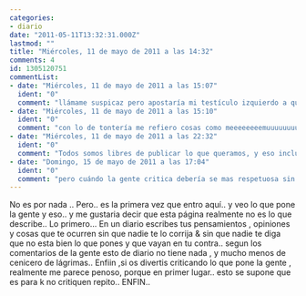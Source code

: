 ```yaml
---
categories:
- diario
date: "2011-05-11T13:32:31.000Z"
lastmod: ""
title: "Miércoles, 11 de mayo de 2011 a las 14:32"
comments: 4
id: 1305120751
commentList:
- date: "Miércoles, 11 de mayo de 2011 a las 15:07"
  ident: "0"
  comment: "llámame suspicaz pero apostaría mi testículo izquierdo a que eres la persona que ha publicado las dos entradas anteriores, muy buenas. pero luego has empezado a desvariar... y el resultado ha sido tonterías sin más. aunque cabe la posibilidad de que me equivoque y pierda mi testículo izquierdo si lo apostara.   \n  \ncreo que dejaré lo de corregir faltas, pero seguiré dando mi opinión creo que de eso se trata, de compartir algo y que la gente aporte su punto de vista, sea bueno o malo."
- date: "Miércoles, 11 de mayo de 2011 a las 15:10"
  ident: "0"
  comment: "con lo de tontería me refiero cosas como meeeeeeeemuuuuuuuuuuuuueeeeeeeeeeeerooooooooooodeeeeeeeeeeeeaaaaaaaaaabuu etc...."
- date: "Miércoles, 11 de mayo de 2011 a las 22:32"
  ident: "0"
  comment: "Todos somos libres de publicar lo que queramos, y eso incluye a los comentarios tambien. Tanto el autor de una entrada como el autor de un comentario pueden expresarse libremente, y si alguien quiere criticar, critica. Aunque creo que si echamos la vista atras, siempre hay mucho respeto en el Diario."
- date: "Domingo, 15 de mayo de 2011 a las 17:04"
  ident: "0"
  comment: "pero cuándo la gente critica debería se mas respetuosa sin insultar a nadie ni decir tacos insultantes lo que dice este chaval o chavala me parece bien pero la gente tiene derecho a expresarse solo digo eso :) :D"
---
```


No es por nada .. Pero.. es la primera vez que entro aquí.. y veo lo que pone la gente y eso.. y me gustaria decir que esta página realmente no es lo que describe.. Lo primero... En un diario escribes tus pensamientos , opiniones y cosas que te ocurren sin que nadie te lo corrija &amp; sin que nadie te diga que no esta bien lo que pones y que vayan en tu contra.. segun los comentarios de la gente esto de diario no tiene nada , y mucho menos de cenicero de lágrimas.. Enfiin ,si os divertis criticando lo que pone la gente , realmente me parece penoso, porque en primer lugar.. esto se supone que es para k no critiquen repito.. ENFIN..